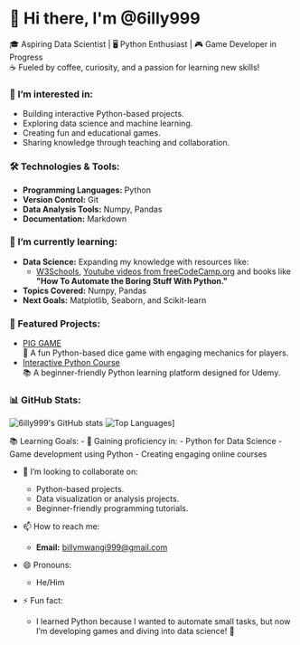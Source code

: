 # 👋 Hi there, I'm @6illy999
  🎓 Aspiring Data Scientist | 🖥️ Python Enthusiast | 🎮 Game Developer in Progress  
  ☕ Fueled by coffee, curiosity, and a passion for learning new skills!

### 👀 I’m interested in:  
  - Building interactive Python-based projects.
  - Exploring data science and machine learning.
  - Creating fun and educational games.
  - Sharing knowledge through teaching and collaboration.  
  
### 🛠️ Technologies & Tools:  
  - **Programming Languages:** Python
  - **Version Control:** Git
  - **Data Analysis Tools:** Numpy, Pandas
  - **Documentation:** Markdown 

### 🌱 I’m currently learning:  
  - **Data Science:** Expanding my knowledge with resources like:
    - [W3Schools](https://www.w3schools.com/), [Youtube videos from freeCodeCamp.org](https://youtu.be/GPVsHOlRBBI?si=rSUTmpV_rTKPskIp) and books like **"How To Automate the Boring Stuff With 
            Python."**
  - **Topics Covered:** Numpy, Pandas
  - **Next Goals:** Matplotlib, Seaborn, and Scikit-learn
  
### 🌟 Featured Projects:  
  - [PIG GAME](https://github.com/6illy999/PIG_GAME)  
    🎲 A fun Python-based dice game with engaging mechanics for players.
  - [Interactive Python Course](https://github.com/6illy999/PythonCourse)  
    📚 A beginner-friendly Python learning platform designed for Udemy.
  
### 📊 GitHub Stats:  
  ![6illy999's GitHub stats](https://github-readme-stats.vercel.app/api?username=6illy999&show_icons=true&theme=radical)
  ![Top Languages](https://github-readme-stats.vercel.app/api/top-langs/?username=6illy999&layout=compact&theme=radical)]
  
📚 Learning Goals:
    - 🚀 Gaining proficiency in:
      - Python for Data Science
      - Game development using Python
      - Creating engaging online courses
  
- 💞️ I’m looking to collaborate on:
     - Python-based projects.
     - Data visualization or analysis projects.
     - Beginner-friendly programming tutorials.
        
- 📫 How to reach me:
    - **Email:** [billymwangi999@gmail.com](mailto:billymwangi999@gmail.com)
  
- 😄 Pronouns:
  - He/Him
  
- ⚡ Fun fact:
  - I learned Python because I wanted to automate small tasks, but now I’m developing games and diving into data science! 🚀

<!---
6illy999/6illy999 is a ✨ special ✨ repository because its `README.md` (this file) appears on your GitHub profile.
You can click the Preview link to take a look at your changes.
--->
